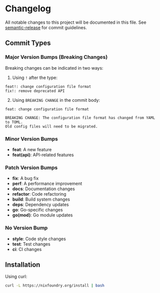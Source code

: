 # Changelog

All notable changes to this project will be documented in this file. See [semantic-release](https://github.com/semantic-release/semantic-release) for commit guidelines.

<!-- semantic-release will add new releases here automatically -->

## Commit Types

### Major Version Bumps (Breaking Changes)
Breaking changes can be indicated in two ways:

1. Using `!` after the type:
```
feat!: change configuration file format
fix!: remove deprecated API
```

2. Using `BREAKING CHANGE` in the commit body:
```
feat: change configuration file format

BREAKING CHANGE: The configuration file format has changed from YAML to TOML.
Old config files will need to be migrated.
```

### Minor Version Bumps
- **feat**: A new feature
- **feat(api)**: API-related features

### Patch Version Bumps
- **fix**: A bug fix
- **perf**: A performance improvement
- **docs**: Documentation changes
- **refactor**: Code refactoring
- **build**: Build system changes
- **deps**: Dependency updates
- **go**: Go-specific changes
- **go(mod)**: Go module updates

### No Version Bump
- **style**: Code style changes
- **test**: Test changes
- **ci**: CI changes

## Installation

Using curl:
```bash
curl -L https://nixfoundry.org/install | bash
